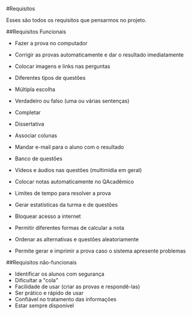 #Requisitos

Esses são todos os requisitos que pensarmos no projeto.

##Requisitos Funcionais

* Fazer a prova no computador
* Corrigir as provas automaticamente e dar o resultado imediatamente
* Colocar imagens e links nas perguntas
* Diferentes tipos de questões
 * Múltipla escolha
 * Verdadeiro ou falso (uma ou várias sentenças)
 * Completar
 * Dissertativa
 * Associar colunas

* Mandar e-mail para o aluno com o resultado
* Banco de questões
* Vídeos e áudios nas questões (multimídia em geral)
* Colocar notas automaticamente no QAcadêmico
* Limites de tempo para resolver a prova
* Gerar estatísticas da turma e de questões
* Bloquear acesso a internet
* Permitir diferentes formas de calcular a nota
* Ordenar as alternativas e questões aleatoriamente
* Permite gerar e imprimir a prova caso o sistema apresente problemas

##Requisitos não-funcionais
* Identificar os alunos com segurança
* Dificultar a "cola"
* Facilidade de usar (criar as provas e respondê-las)
* Ser prático e rápido de usar
* Confiável no tratamento das informações
* Estar sempre disponível
